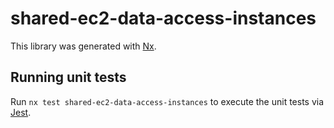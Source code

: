 # shared-ec2-data-access-instances

This library was generated with [Nx](https://nx.dev).

## Running unit tests

Run `nx test shared-ec2-data-access-instances` to execute the unit tests via [Jest](https://jestjs.io).
